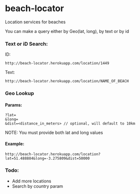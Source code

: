 # beach-locator

Location services for beaches

You can make a query either by Geo(lat, long), by text or by id

### Text or iD Search:

ID:

    http://beach-locator.herokuapp.com/location/1449
    
Text:

    http://beach-locator.herokuapp.com/location/NAME_OF_BEACH
    
### Geo Lookup

#### Params:

    ?lat=
    &long=
    &dist=<distance_in_meters> // optional, will default to 10km
    
NOTE: You must provide both lat and long values
    
#### Example:

    http://beach-locator.herokuapp.com/location?lat=51.488884&long=-3.275809&dist=50000

### Todo:

- Add more locations
- Search by country param
